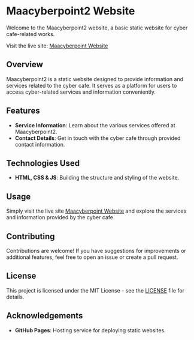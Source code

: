 # Maacyberpoint2 Website

Welcome to the Maacyberpoint2 website, a basic static website for cyber cafe-related works.

Visit the live site: [Maacyberpoint Website](https://ayushsolanki29.github.io/maacyberpoint2.github.io/)

## Overview

Maacyberpoint2 is a static website designed to provide information and services related to the cyber cafe. It serves as a platform for users to access cyber-related services and information conveniently.

## Features

- **Service Information**: Learn about the various services offered at Maacyberpoint2.
- **Contact Details**: Get in touch with the cyber cafe through provided contact information.

## Technologies Used

- **HTML, CSS & JS**: Building the structure and styling of the website.

## Usage

Simply visit the live site [Maacyberpoint Website](https://ayushsolanki29.github.io/maacyberpoint2.github.io/) and explore the services and information provided by the cyber cafe.

## Contributing

Contributions are welcome! If you have suggestions for improvements or additional features, feel free to open an issue or create a pull request.

## License

This project is licensed under the MIT License - see the [LICENSE](LICENSE) file for details.

## Acknowledgements

- **GitHub Pages**: Hosting service for deploying static websites.
